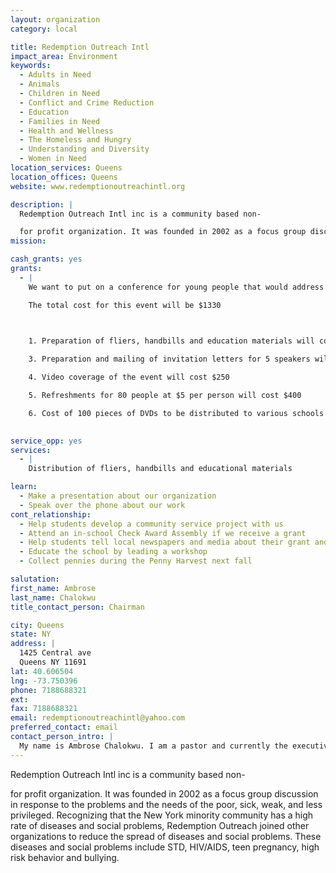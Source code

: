 ```yaml
---
layout: organization
category: local

title: Redemption Outreach Intl
impact_area: Environment
keywords: 
  - Adults in Need
  - Animals
  - Children in Need
  - Conflict and Crime Reduction
  - Education
  - Families in Need
  - Health and Wellness
  - The Homeless and Hungry
  - Understanding and Diversity
  - Women in Need
location_services: Queens
location_offices: Queens
website: www.redemptionoutreachintl.org

description: |
  Redemption Outreach Intl inc is a community based non-

  for profit organization. It was founded in 2002 as a focus group discussion in response to the problems and the needs of the poor, sick, weak, and less privileged. Recognizing that the New York minority community has a high rate of diseases and social problems, Redemption Outreach joined other organizations to reduce the spread of diseases and social problems. These diseases and social problems include STD, HIV/AIDS, teen pregnancy, high risk behavior and bullying.  
mission: 

cash_grants: yes
grants: 
  - |
    We want to put on a conference for young people that would address the serious problems of bullying, cyber bullying, peer pressure, and high risk behavior.

    The total cost for this event will be $1330

    

    1. Preparation of fliers, handbills and education materials will cost $200 2. Hall rental and cleaning up after the program will cost $150

    3. Preparation and mailing of invitation letters for 5 speakers will cost $50

    4. Video coverage of the event will cost $250

    5. Refreshments for 80 people at $5 per person will cost $400

    6. Cost of 100 pieces of DVDs to be distributed to various schools and community centers (after the program)at $2 per DVD = $200 7. Gift Items for 80 people at $1 each = $80

    
service_opp: yes
services: 
  - |
    Distribution of fliers, handbills and educational materials

learn: 
  - Make a presentation about our organization
  - Speak over the phone about our work
cont_relationship: 
  - Help students develop a community service project with us
  - Attend an in-school Check Award Assembly if we receive a grant
  - Help students tell local newspapers and media about their grant and/or project with us
  - Educate the school by leading a workshop
  - Collect pennies during the Penny Harvest next fall

salutation: 
first_name: Ambrose
last_name: Chalokwu
title_contact_person: Chairman 

city: Queens
state: NY
address: |
  1425 Central ave   
  Queens NY 11691
lat: 40.606504
lng: -73.750396
phone: 7188688321
ext: 
fax: 7188688321
email: redemptionoutreachintl@yahoo.com
preferred_contact: email
contact_person_intro: |
  My name is Ambrose Chalokwu. I am a pastor and currently the executive director of Redemption Outreach. I am married with two wonderful boys Paul (8yrs) and Joshua (11yrs). I oversee the general operation of the organization and this includes passing responsibility to the directors attending meetings and making good decision for the organization. 
---
```

Redemption Outreach Intl inc is a community based non-

for profit organization. It was founded in 2002 as a focus group discussion in response to the problems and the needs of the poor, sick, weak, and less privileged. Recognizing that the New York minority community has a high rate of diseases and social problems, Redemption Outreach joined other organizations to reduce the spread of diseases and social problems. These diseases and social problems include STD, HIV/AIDS, teen pregnancy, high risk behavior and bullying.  